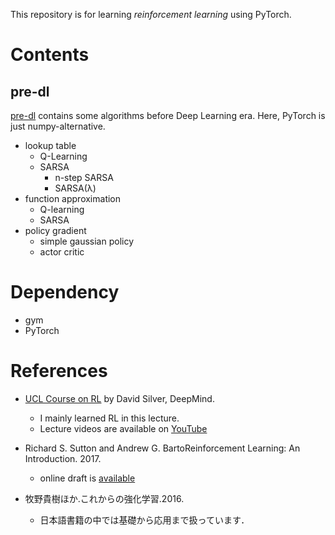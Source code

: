 This repository is for learning *reinforcement learning* using PyTorch.

# Contents
## pre-dl

[pre-dl](./pre-dl) contains some algorithms before Deep Learning era. Here, PyTorch is just numpy-alternative.
* lookup table
    + Q-Learning
    + SARSA
        - n-step SARSA
        - SARSA(λ)
* function approximation
    + Q-learning
    + SARSA
* policy gradient
    + simple gaussian policy
    + actor critic

# Dependency

* gym
* PyTorch

# References

+ [UCL Course on RL](http://www0.cs.ucl.ac.uk/staff/d.silver/web/Teaching.html) by David Silver, DeepMind.
    * I mainly learned RL in this lecture.
    * Lecture videos are available on [YouTube](https://www.youtube.com/watch?v=2pWv7GOvuf0)

+ Richard S. Sutton and Andrew G. BartoReinforcement Learning: An Introduction. 2017.
    * online draft is [available](http://incompleteideas.net/sutton/book/the-book-2nd.html)

+ 牧野貴樹ほか.これからの強化学習.2016.
    * 日本語書籍の中では基礎から応用まで扱っています．